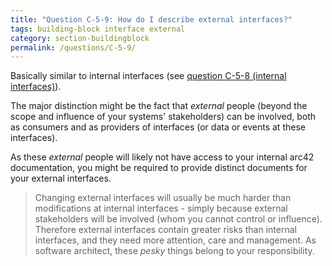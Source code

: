 ```yaml
---
title: "Question C-5-9: How do I describe external interfaces?"
tags: building-block interface external
category: section-buildingblock
permalink: /questions/C-5-9/
---
```


Basically similar to internal interfaces (see [question C-5-8 (internal interfaces)](/questions/C-5-8)).

The major distinction might be the fact that _external_ people (beyond the scope and influence of your systems' stakeholders) can be involved, both as consumers and as providers of interfaces (or data or events at these interfaces).

As these _external_ people will likely not have access to your internal arc42 documentation, you might be required to provide distinct documents for your external interfaces.


>Changing external interfaces will usually be much harder than modifications at internal interfaces - simply because external stakeholders will be involved (whom you cannot control or influence).
>Therefore external interfaces contain greater risks than internal interfaces, and they need more attention, care and management. As software architect, these _pesky_ things belong to your responsibility.  
